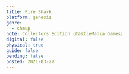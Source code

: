 ```yaml
---
title: Fire Shark
platform: genesis
genre:
  - shmup
note: Collectors Edition (CastleMania Games)
digital: false
physical: true
guide: false
pending: false
posted: 2021-03-27
---
```

